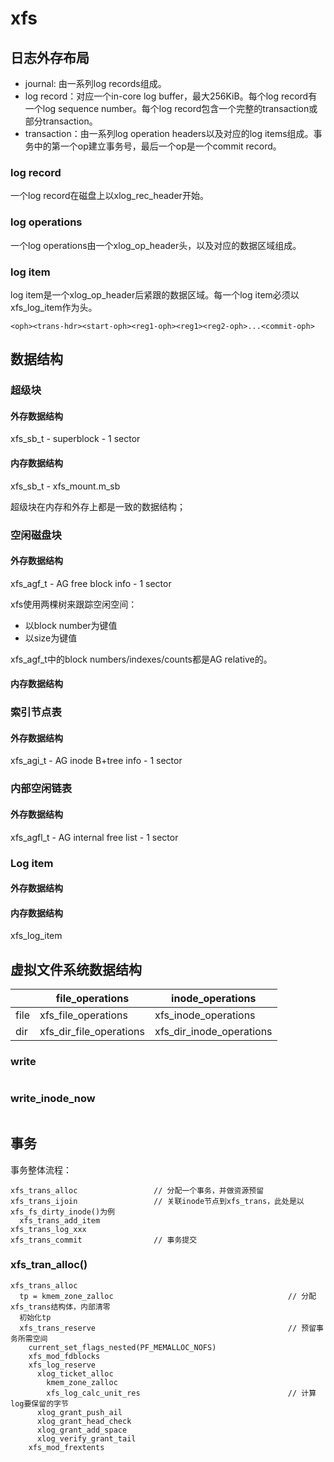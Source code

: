 # xfs

## 日志外存布局

- journal: 由一系列log records组成。
- log record：对应一个in-core log buffer，最大256KiB。每个log record有一个log sequence number。每个log record包含一个完整的transaction或部分transaction。
- transaction：由一系列log operation headers以及对应的log items组成。事务中的第一个op建立事务号，最后一个op是一个commit record。

### log record

一个log record在磁盘上以xlog_rec_header开始。

### log operations

一个log operations由一个xlog_op_header头，以及对应的数据区域组成。

### log item

log item是一个xlog_op_header后紧跟的数据区域。每一个log item必须以xfs_log_item作为头。


```
<oph><trans-hdr><start-oph><reg1-oph><reg1><reg2-oph>...<commit-oph>
```

## 数据结构

### 超级块

#### 外存数据结构

xfs_sb_t - superblock - 1 sector

#### 内存数据结构

xfs_sb_t - xfs_mount.m_sb

超级块在内存和外存上都是一致的数据结构；

### 空闲磁盘块

#### 外存数据结构

xfs_agf_t - AG free block info - 1 sector

xfs使用两棵树来跟踪空闲空间：
- 以block number为键值
- 以size为键值

xfs_agf_t中的block numbers/indexes/counts都是AG relative的。

#### 内存数据结构

### 索引节点表

#### 外存数据结构 

xfs_agi_t - AG inode B+tree info - 1 sector

### 内部空闲链表

#### 外存数据结构

xfs_agfl_t - AG internal free list - 1 sector

### Log item

#### 外存数据结构

#### 内存数据结构

xfs_log_item

## 虚拟文件系统数据结构

|      | file_operations         | inode_operations         |
| ---- | ----------------------- | ------------------------ |
| file | xfs_file_operations     | xfs_inode_operations     |
| dir  | xfs_dir_file_operations | xfs_dir_inode_operations |

### write

```c

```

### write_inode_now

```c

```

## 事务

事务整体流程：

```
xfs_trans_alloc                 // 分配一个事务，并做资源预留
xfs_trans_ijoin                 // 关联inode节点到xfs_trans，此处是以xfs_fs_dirty_inode()为例
  xfs_trans_add_item
xfs_trans_log_xxx
xfs_trans_commit                // 事务提交
```

### xfs_tran_alloc()

```
xfs_trans_alloc
  tp = kmem_zone_zalloc                                       // 分配xfs_trans结构体，内部清零
  初始化tp
  xfs_trans_reserve                                           // 预留事务所需空间
    current_set_flags_nested(PF_MEMALLOC_NOFS)
    xfs_mod_fdblocks
    xfs_log_reserve
      xlog_ticket_alloc
        kmem_zone_zalloc
        xfs_log_calc_unit_res                                 // 计算log要保留的字节
      xlog_grant_push_ail
      xlog_grant_head_check
      xlog_grant_add_space
      xlog_verify_grant_tail
    xfs_mod_frextents
```